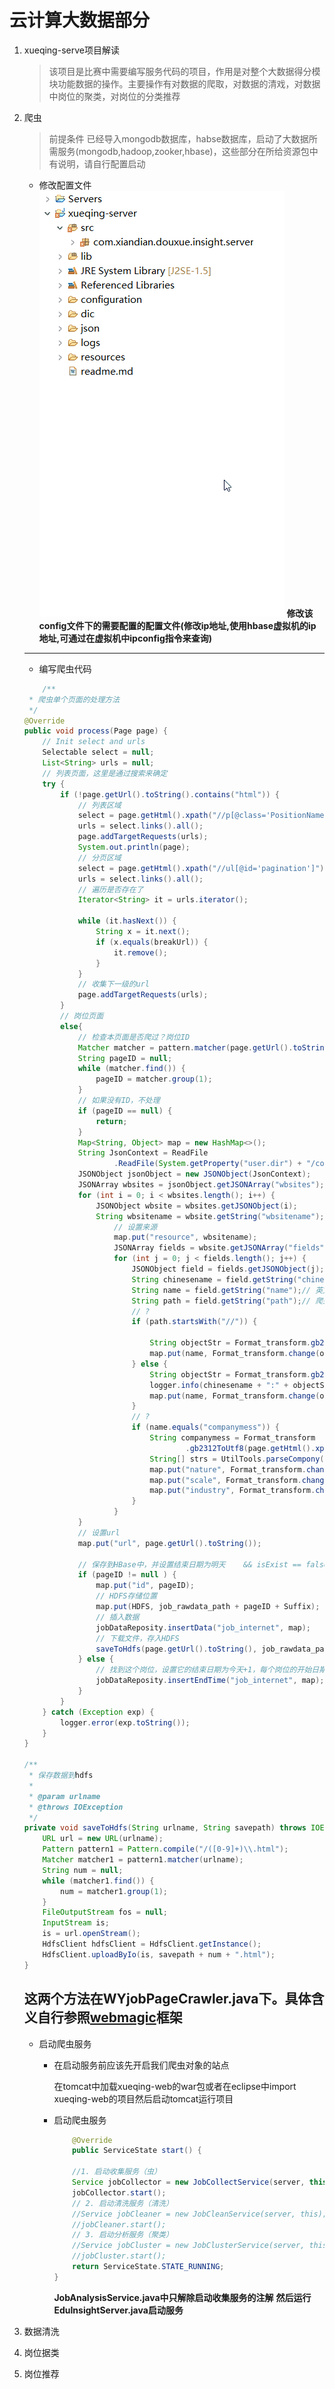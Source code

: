 # 云计算大数据部分
1. xueqing-serve项目解读
   > 该项目是比赛中需要编写服务代码的项目，作用是对整个大数据得分模块功能数据的操作。主要操作有对数据的爬取，对数据的清戏，对数据中岗位的聚类，对岗位的分类推荐

2. 爬虫
   >前提条件 已经导入mongodb数据库，habse数据库，启动了大数据所需服务(mongodb,hadoop,zooker,hbase)，这些部分在所给资源包中有说明，请自行配置启动

    * 修改配置文件
    ![config.gif](pic/config.gif)
    **修改该config文件下的需要配置的配置文件(修改ip地址,使用hbase虚拟机的ip地址,可通过在虚拟机中ipconfig指令来查询)**

    -------------------------------------------------------------------------------------------------------------
    * 编写爬虫代码
    ```java
    	/**
	 * 爬虫单个页面的处理方法
	 */
	@Override
	public void process(Page page) {
		// Init select and urls
		Selectable select = null;
		List<String> urls = null;
		// 列表页面，这里是通过搜索来确定
		try {
			if (!page.getUrl().toString().contains("html")) {
				// 列表区域
				select = page.getHtml().xpath("//p[@class='PositionName']");
				urls = select.links().all();
				page.addTargetRequests(urls);
				System.out.println(page);
				// 分页区域
				select = page.getHtml().xpath("//ul[@id='pagination']");
				urls = select.links().all();
				// 遍历是否存在了
				Iterator<String> it = urls.iterator();

				while (it.hasNext()) {
					String x = it.next();
					if (x.equals(breakUrl)) {
						it.remove();
					}
				}
				// 收集下一级的url
				page.addTargetRequests(urls);
			}
			// 岗位页面
			else{
				// 检查本页面是否爬过？岗位ID
				Matcher matcher = pattern.matcher(page.getUrl().toString());
				String pageID = null;
				while (matcher.find()) {
					pageID = matcher.group(1);
				}
				// 如果没有ID，不处理
				if (pageID == null) {
					return;
				}
				Map<String, Object> map = new HashMap<>();
				String JsonContext = ReadFile
						.ReadFile(System.getProperty("user.dir") + "/configuration/job_config.json");
				JSONObject jsonObject = new JSONObject(JsonContext);
				JSONArray wbsites = jsonObject.getJSONArray("wbsites");
				for (int i = 0; i < wbsites.length(); i++) {
					JSONObject wbsite = wbsites.getJSONObject(i);
					String wbsitename = wbsite.getString("wbsitename");
						// 设置来源
						map.put("resource", wbsitename);
						JSONArray fields = wbsite.getJSONArray("fields");
						for (int j = 0; j < fields.length(); j++) {
							JSONObject field = fields.getJSONObject(j);
							String chinesename = field.getString("chinesename");// 标签的中文名称
							String name = field.getString("name");// 英文名称
							String path = field.getString("path");// 爬虫网页标签路径
							// ?
							if (path.startsWith("//")) {
								
								String objectStr = Format_transform.gb2312ToUtf8(page.getHtml().xpath(path).toString());// 性能很差
								map.put(name, Format_transform.change(objectStr));
							} else {
								String objectStr = Format_transform.gb2312ToUtf8(page.getHtml().regex(path).toString());
								logger.info(chinesename + ":" + objectStr);
								map.put(name, Format_transform.change(objectStr));
							}
							// ?
							if (name.equals("companymess")) {
								String companymess = Format_transform
										.gb2312ToUtf8(page.getHtml().xpath(path).toString());
								String[] strs = UtilTools.parseCompony(companymess);
								map.put("nature", Format_transform.change(strs[0]));
								map.put("scale", Format_transform.change(strs[1]));
								map.put("industry", Format_transform.change(strs[2]));
							}
						}
				}
				// 设置url
				map.put("url", page.getUrl().toString());

				// 保存到HBase中，并设置结束日期为明天    && isExist == false
				if (pageID != null ) {
					map.put("id", pageID);
					// HDFS存储位置
					map.put(HDFS, job_rawdata_path + pageID + Suffix);
					// 插入数据
					jobDataReposity.insertData("job_internet", map);
					// 下载文件，存入HDFS
					saveToHdfs(page.getUrl().toString(), job_rawdata_path);
				} else {
					// 找到这个岗位，设置它的结束日期为今天+1，每个岗位的开始日期和结束日期，目的为了统计持续周期
					jobDataReposity.insertEndTime("job_internet", map);
				}
			} 
		} catch (Exception exp) {
			logger.error(exp.toString());
		}
	}

	/**
	 * 保存数据到hdfs
	 * 
	 * @param urlname
	 * @throws IOException
	 */
	private void saveToHdfs(String urlname, String savepath) throws IOException {
		URL url = new URL(urlname);
		Pattern pattern1 = Pattern.compile("/([0-9]+)\\.html");
		Matcher matcher1 = pattern1.matcher(urlname);
		String num = null;
		while (matcher1.find()) {
			num = matcher1.group(1);
		}
		FileOutputStream fos = null;
		InputStream is;
		is = url.openStream();
		HdfsClient hdfsClient = HdfsClient.getInstance();
		HdfsClient.uploadByIo(is, savepath + num + ".html");	
	}
    ```
    
    **这两个方法在WYjobPageCrawler.java下。具体含义自行参照[webmagic](https://github.com/code4craft/webmagic)框架**
    ----------------------------------------------------------------------------------
    * 启动爬虫服务
        - 在启动服务前应该先开启我们爬虫对象的站点

            在tomcat中加载xueqing-web的war包或者在eclipse中import xueqing-web的项目然后启动tomcat运行项目
        - 启动爬虫服务

            ```java
                @Override
	            public ServiceState start() {

                //1. 启动收集服务（虫）
                Service jobCollector = new JobCollectService(server, this);
                jobCollector.start();
                // 2. 启动清洗服务（清洗）
                //Service jobCleaner = new JobCleanService(server, this);
                //jobCleaner.start();
                // 3. 启动分析服务（聚类）
                //Service jobCluster = new JobClusterService(server, this);
                //jobCluster.start();
                return ServiceState.STATE_RUNNING;
            }
            ```
            **JobAnalysisService.java中只解除启动收集服务的注解**
            **然后运行EduInsightServer.java启动服务**

3. 数据清洗
4. 岗位据类
5. 岗位推荐

